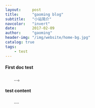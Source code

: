 ```yaml
---
layout:     post
title:      "gaoming blog"
subtitle:   "小站简介"
navcolor:   "invert"
date:       2017-02-09
author:     "gaoming"
header-img: "/img/website/home-bg.jpg"
catalog: true
tags:
    - test
---
```


#### First doc test

&emsp;&emsp;...。

#### test content

&emsp;&emsp;....
